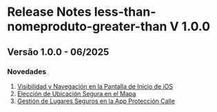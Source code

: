 # Release Notes less-than-nomeproduto-greater-than V 1.0.0

## **Versão 1.0.0 - 06/2025**


### **Novedades**

1. [Visibilidad y Navegación en la Pantalla de Inicio de iOS](Visibilidad-Y-Navegación-En-La-Pantalla-De-Inicio-De-Ios.md)
2. [Elección de Ubicación Segura en el Mapa](Elección-De-Ubicación-Segura-En-El-Mapa.md)
3. [Gestión de Lugares Seguros en la App Protección Calle](Gestión-De-Lugares-Seguros-En-La-App-Protección-Calle.md)
